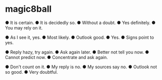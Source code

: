 # magic8ball


● It is certain.
● It is decidedly so.
● Without a doubt.
● Yes definitely.
● You may rely on it.

● As I see it, yes.
● Most likely.
● Outlook good.
● Yes.
● Signs point to yes.

● Reply hazy, try again.
● Ask again later.
● Better not tell you now.
● Cannot predict now.
● Concentrate and ask again.

● Don't count on it.
● My reply is no.
● My sources say no.
● Outlook not so good.
● Very doubtful.